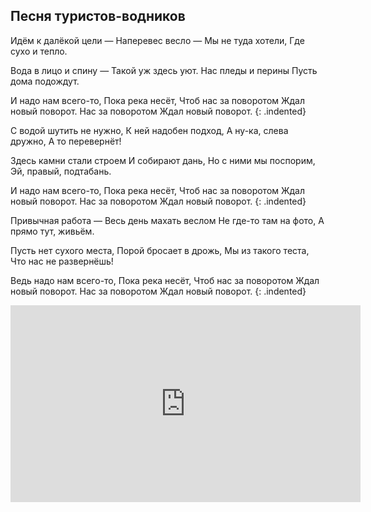 ﻿---
layout: lyrics
---

## Песня туристов-водников

Идём к далёкой цели —
Наперевес весло —
Мы не туда хотели,
Где сухо и тепло.

Вода в лицо и спину —
Такой уж здесь уют.
Нас пледы и перины
Пусть дома подождут.

И надо нам всего-то,
Пока река несёт,
Чтоб нас за поворотом
Ждал новый поворот.
Нас за поворотом
Ждал новый поворот.
{: .indented}

С водой шутить не нужно,
К ней надобен подход,
А ну-ка, слева дружно,
А то перевернёт!

Здесь камни стали строем
И собирают дань,
Но с ними мы поспорим,
Эй, правый, подтабань.

И надо нам всего-то,
Пока река несёт,
Чтоб нас за поворотом
Ждал новый поворот.
Нас за поворотом
Ждал новый поворот.
{: .indented}

Привычная работа —
Весь день махать веслом
Не где-то там на фото,
А прямо тут, живьём.

Пусть нет сухого места,
Порой бросает в дрожь,
Мы из такого теста,
Что нас не развернёшь!

Ведь надо нам всего-то,
Пока река несёт,
Чтоб нас за поворотом
Ждал новый поворот.
Нас за поворотом
Ждал новый поворот.
{: .indented}

<iframe width="560" height="315" src="https://www.youtube.com/embed/-GQxMSBZtw4" frameborder="0" allow="accelerometer; autoplay; encrypted-media; gyroscope; picture-in-picture" allowfullscreen></iframe>
